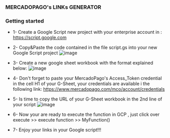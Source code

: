 ### MERCADOPAGO's LINKs GENERATOR

### Getting started

- 1- Create a Google Script new project with your enterprise account in : https://script.google.com

- 2- Copy&Paste the code contained in the file script.gs into your new Google Script project
![image](https://user-images.githubusercontent.com/25534296/79478930-a026a100-7fd1-11ea-85ac-a70560eb15b2.png)

- 3- Create a new google sheet workbook with the format explained below:
![image](https://user-images.githubusercontent.com/25534296/79479196-090e1900-7fd2-11ea-83aa-a5b1b8313749.png)

- 4- Don't forget to paste your MercadoPago's Access_Token credential in the cell H1 of your G-Sheet, your credentials are available i the following link: https://www.mercadopago.com/mco/account/credentials

- 5- Is time to copy the URL of your G-Sheet workbook in the 2nd line of your script
![image](https://user-images.githubusercontent.com/25534296/79479668-b97c1d00-7fd2-11ea-8319-f15ff5925a56.png)

- 6- Now your are ready to execute the function in GCP , just click over execute >> execute function >> MyFunction()

- 7- Enjoy your links in your Google script!!!





